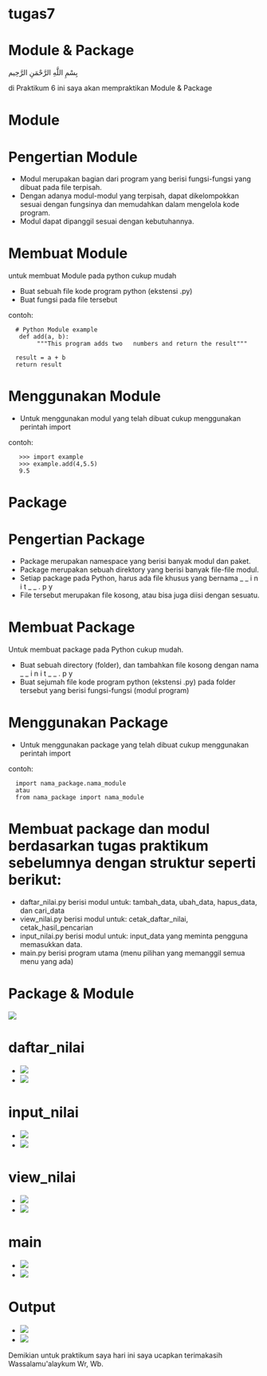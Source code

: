 # tugas7
# Module & Package

بِسْمِ اللَّهِ الرَّحْمَنِ الرَّحِيم

di Praktikum 6 ini saya akan mempraktikan Module & Package

# Module
# Pengertian Module
- Modul merupakan bagian dari program yang berisi fungsi-fungsi yang dibuat pada file terpisah.
- Dengan adanya modul-modul yang terpisah, dapat dikelompokkan sesuai dengan fungsinya dan memudahkan dalam mengelola kode program.
- Modul dapat dipanggil sesuai dengan kebutuhannya.

# Membuat Module
untuk membuat Module pada python cukup mudah
- Buat sebuah file kode program python (ekstensi .py)
- Buat fungsi pada file tersebut

contoh:

      # Python Module example 
       def add(a, b):
            """This program adds two   numbers and return the result"""
      
      result = a + b   
      return result
# Menggunakan Module
- Untuk menggunakan modul yang telah dibuat cukup menggunakan perintah import

contoh:

       >>> import example
       >>> example.add(4,5.5)
       9.5
    
# Package
# Pengertian Package
- Package merupakan namespace yang berisi banyak modul dan paket.
- Package merupakan sebuah direktory yang berisi banyak file-file modul.
- Setiap package pada Python, harus ada file khusus yang bernama _ _ i n i t _ _ . p y 
- File tersebut merupakan file kosong, atau bisa juga diisi dengan sesuatu.

# Membuat Package
Untuk membuat package pada Python cukup mudah. 
- Buat sebuah directory (folder), dan tambahkan file kosong dengan nama _ _ i n i t _ _ . p y 
- Buat sejumah file kode program python (ekstensi .py) pada folder tersebut yang berisi fungsi-fungsi (modul program)

# Menggunakan Package
- Untuk menggunakan package yang telah dibuat cukup menggunakan perintah import

contoh:
    
      import nama_package.nama_module
      atau 
      from nama_package import nama_module
    
# Membuat package dan modul berdasarkan tugas praktikum sebelumnya dengan struktur seperti berikut: 
-  daftar_nilai.py berisi modul untuk: tambah_data, ubah_data, hapus_data, dan cari_data
-  view_nilai.py berisi modul untuk: cetak_daftar_nilai, cetak_hasil_pencarian 
-  input_nilai.py berisi modul untuk: input_data yang meminta pengguna memasukkan data. 
-  main.py berisi program utama (menu pilihan yang memanggil semua menu yang ada)

# Package & Module
![](https://github.com/aditya-sultan/Tugas7_Praktikum6/blob/master/Capture.PNG)

# daftar_nilai
- ![](https://github.com/aditya-sultan/Tugas7_Praktikum6/blob/master/Capture1.PNG)
- ![](https://github.com/aditya-sultan/Tugas7_Praktikum6/blob/master/Capture2.PNG)

# input_nilai
- ![](https://github.com/aditya-sultan/Tugas7_Praktikum6/blob/master/Capture3.PNG)
- ![](https://github.com/aditya-sultan/Tugas7_Praktikum6/blob/master/Capture10.PNG)

# view_nilai
- ![](https://github.com/aditya-sultan/Tugas7_Praktikum6/blob/master/Capture4.PNG)
- ![](https://github.com/aditya-sultan/Tugas7_Praktikum6/blob/master/Capture9.PNG)

# main
- ![](https://github.com/aditya-sultan/Tugas7_Praktikum6/blob/master/Capture5.PNG)
- ![](https://github.com/inaanangin/tugas7/blob/master/Capture7.png)

# Output
- ![](https://github.com/aditya-sultan/Tugas7_Praktikum6/blob/master/Capture7.PNG)
- ![](https://github.com/aditya-sultan/Tugas7_Praktikum6/blob/master/Capture8.PNG)


Demikian untuk praktikum saya hari ini saya ucapkan terimakasih
Wassalamu'alaykum Wr, Wb.

